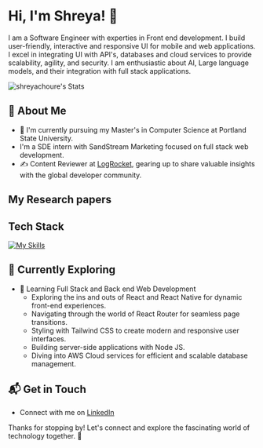# Hi, I'm Shreya! 👋

I am a Software Engineer with experties in Front end development. I build user-friendly, interactive and responsive UI for mobile and web applications. 
I excel in integrating UI with API's, databases and cloud services to provide scalability, agility, and security.
I am enthusiastic about AI, Large language models, and their integration with full stack applications. 

![shreyachoure's Stats](https://github-readme-stats.vercel.app/api?username=shreyachoure&theme=vue-dark&show_icons=true&hide_border=true&count_private=true)

## 🚀 About Me

- 🔭 I'm currently pursuing my Master's in Computer Science at Portland State University.
- I'm a SDE intern with SandStream Marketing focused on full stack web development. 
- ✍️ Content Reviewer at [LogRocket](https://blog.logrocket.com/dev), gearing up to share valuable insights with the global developer community.

## My Research papers 


## Tech Stack
[![My Skills](https://skillicons.dev/icons?i=py,js,ts,html,css,react,redux,nextjs,mongodb,vite,aws)](https://skillicons.dev)

## 🌱 Currently Exploring

- 🚀 Learning Full Stack and Back end Web Development
  - Exploring the ins and outs of React and React Native for dynamic front-end experiences.
  - Navigating through the world of React Router for seamless page transitions.
  - Styling with Tailwind CSS to create modern and responsive user interfaces.
  - Building server-side applications with Node JS.
  - Diving into AWS Cloud services for efficient and scalable database management.


## 📬 Get in Touch

- Connect with me on [LinkedIn](https://www.linkedin.com/in/shreya-choure/)

Thanks for stopping by! Let's connect and explore the fascinating world of technology together. 🚀

